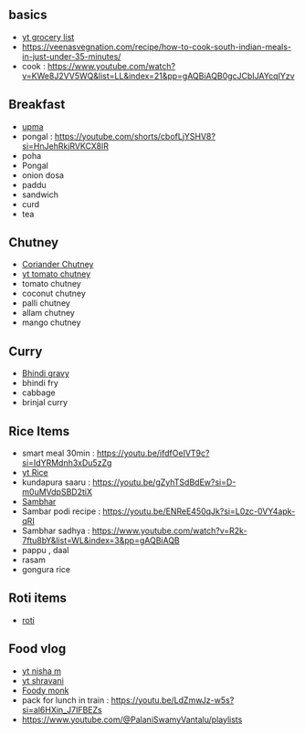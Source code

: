 ## basics
* [yt grocery list](https://www.youtube.com/watch?v=9bCkz-P8mLA&list=PLmMyXRtEtJEba7aQjFMh0E-sI8KPcC6Ds&index=1&pp=gAQBiAQB)
* https://veenasvegnation.com/recipe/how-to-cook-south-indian-meals-in-just-under-35-minutes/
* cook : https://www.youtube.com/watch?v=KWe8J2VV5WQ&list=LL&index=21&pp=gAQBiAQB0gcJCbIJAYcqIYzv 

## Breakfast
* [upma](https://www.tarladalal.com/upma--quick-upma-recipe-breakfast-upma-38658r)
* pongal : https://youtube.com/shorts/cbofLjYSHV8?si=HnJehRkjRVKCX8lR
* poha 
* Pongal 
* onion dosa
* paddu
* sandwich
* curd
* tea


## Chutney
* [Coriander Chutney](https://www.indianhealthyrecipes.com/coriander-coconut-chutney/)
* [yt tomato chutney](https://www.youtube.com/watch?v=5WmofqHvGIQ&list=PLmMyXRtEtJEba7aQjFMh0E-sI8KPcC6Ds&index=3&pp=gAQBiAQB)
* tomato chutney
* coconut chutney
* palli chutney
* allam chutney 
* mango chutney 

## Curry
* [Bhindi gravy](https://www.vegrecipesofindia.com/bhindi-masala-gravy-recipe/)
* bhindi fry
* cabbage
* brinjal curry

## Rice Items
* smart meal 30min : https://youtu.be/ifdfOeIVT9c?si=IdYRMdnh3xDu5zZg
* [yt Rice](https://www.youtube.com/watch?v=bP0vOcIarKM&list=PLmMyXRtEtJEba7aQjFMh0E-sI8KPcC6Ds&index=2&pp=gAQBiAQB)
* kundapura saaru : https://youtu.be/gZyhTSdBdEw?si=D-m0uMVdpSBD2tiX
* [Sambhar](https://www.indianhealthyrecipes.com/andhra-sambar-recipe-how-to-make-south-indian-sambar/)
* Sambar podi recipe : https://youtu.be/ENReE450qJk?si=L0zc-0VY4apk-qRI
* Sambhar sadhya : https://www.youtube.com/watch?v=R2k-7ftu8bY&list=WL&index=3&pp=gAQBiAQB
* pappu , daal 
* rasam
* gongura rice

## Roti items
* [roti](https://www.cookwithmanali.com/roti-recipe/)

## Food vlog
* [yt nisha m](https://www.youtube.com/watch?v=kRjU6rZ0ni4&list=PLmMyXRtEtJEba7aQjFMh0E-sI8KPcC6Ds&index=1&pp=gAQBiAQB)
* [yt shravani](https://www.youtube.com/watch?v=S1aPK4QwfAU&list=PLmMyXRtEtJEba7aQjFMh0E-sI8KPcC6Ds&index=2&pp=gAQBiAQB)
* [Foody monk](https://youtu.be/slRYtTwZyhg?si=NWmcw3rMLpKQ9PYt)
* pack for lunch in train : https://youtu.be/LdZmwJz-w5s?si=al6HXin_J7IFBEZs
* https://www.youtube.com/@PalaniSwamyVantalu/playlists

